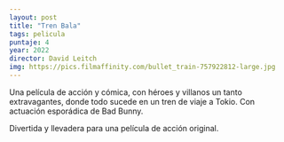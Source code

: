 ```yaml
---
layout: post
title: "Tren Bala"
tags: pelicula
puntaje: 4
year: 2022
director: David Leitch
img: https://pics.filmaffinity.com/bullet_train-757922812-large.jpg
---
```


Una película de acción y cómica, con héroes y villanos un tanto extravagantes, donde todo sucede en un tren de viaje a Tokio. Con actuación esporádica de Bad Bunny.

Divertida y llevadera para una película de acción original.
